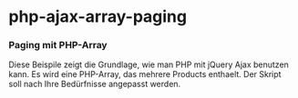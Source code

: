 # php-ajax-array-paging

### Paging mit PHP-Array
Diese Beispile zeigt die Grundlage, wie man PHP mit jQuery Ajax benutzen kann. 
Es wird eine PHP-Array, das mehrere Products enthaelt.
Der Skript soll nach Ihre Bedürfnisse angepasst werden.
